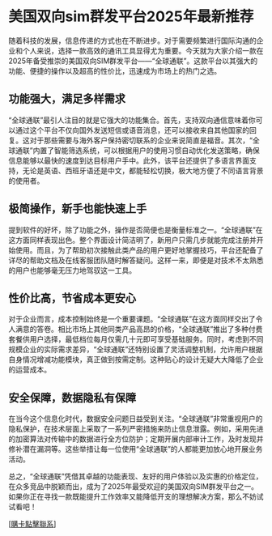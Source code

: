 # 美国双向sim群发平台2025年最新推荐

随着科技的发展，信息传递的方式也在不断进步。对于需要频繁进行国际沟通的企业和个人来说，选择一款高效的通讯工具显得尤为重要。今天就为大家介绍一款在2025年备受推崇的美国双向SIM群发平台——“全球通联”。这款平台以其强大的功能、便捷的操作以及超高的性价比，迅速成为市场上的热门之选。

## 功能强大，满足多样需求

“全球通联”最引人注目的就是它强大的功能集合。首先，支持双向通信意味着你可以通过这个平台不仅向国外发送短信或语音消息，还可以接收来自其他国家的回复。这对于那些需要与海外客户保持密切联系的企业来说简直是福音。其次，“全球通联”内置了智能筛选系统，可以根据用户的使用习惯自动优化发送策略，确保信息能够以最快的速度到达目标用户手中。此外，该平台还提供了多语言界面支持，无论是英语、西班牙语还是中文，都能轻松切换，极大地方便了不同语言背景的使用者。

## 极简操作，新手也能快速上手

提到软件的好坏，除了功能之外，操作是否简便也是衡量标准之一。“全球通联”在这方面同样表现出色。整个界面设计简洁明了，新用户只需几步就能完成注册并开始使用。而且，为了帮助初次接触此类产品的用户更好地掌握技巧，平台还配备了详尽的帮助文档及在线客服团队随时解答疑问。这样一来，即便是对技术不太熟悉的用户也能够毫无压力地驾驭这一工具。

## 性价比高，节省成本更安心

对于企业而言，成本控制始终是一个重要课题。“全球通联”在这方面同样交出了令人满意的答卷。相比市场上其他同类产品高昂的价格，“全球通联”推出了多种付费套餐供用户选择，最低档位每月仅需几十元即可享受基础服务。同时，考虑到不同规模企业的实际需求差异，“全球通联”还特别设置了灵活调整机制，允许用户根据自身情况增减功能模块，真正做到按需定制。这种贴心的设计无疑大大降低了企业的运营成本。

## 安全保障，数据隐私有保障

在当今这个信息化时代，数据安全问题日益受到关注。“全球通联”非常重视用户的隐私保护，在技术层面上采取了一系列严密措施来防止信息泄露。例如，采用先进的加密算法对传输中的数据进行全方位防护；定期开展内部审计工作，及时发现并修补潜在漏洞等。这些举措让每一位使用“全球通联”的人都能更加放心地开展业务活动。

总之，“全球通联”凭借其卓越的功能表现、友好的用户体验以及实惠的价格定位，在众多竞品中脱颖而出，成为了2025年最受欢迎的美国双向SIM群发平台之一。如果你正在寻找一款既能提升工作效率又能降低开支的理想解决方案，那么不妨试试看吧！

[[購卡點擊聯系](https://t.me/s/SXDXQF)]